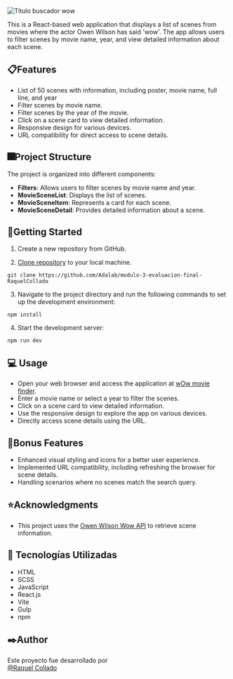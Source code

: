![Titulo buscador wow](/images/wilsonwow.png)

This is a React-based web application that displays a list of scenes from movies where the actor Owen Wilson has said 'wow'. The app allows users to filter scenes by movie name, year, and view detailed information about each scene.

## 📋Features

- List of 50 scenes with information, including poster, movie name, full line, and year
- Filter scenes by movie name.
- Filter scenes by the year of the movie.
- Click on a scene card to view detailed information.
- Responsive design for various devices.
- URL compatibility for direct access to scene details.

## 🎆Project Structure

The project is organized into different components:

- **Filters**: Allows users to filter scenes by movie name and year.
- **MovieSceneList**: Displays the list of scenes.
- **MovieSceneItem**: Represents a card for each scene.
- **MovieSceneDetail**: Provides detailed information about a scene.

## 🚀Getting Started
1. Create a new repository from GitHub.

2. [Clone repository](https://github.com/Adalab/modulo-3-evaluacion-final-RaquelCollado) to your local machine.
```
git clone https://github.com/Adalab/modulo-3-evaluacion-final-RaquelCollado
```
3.  Navigate to the project directory and run the following commands to set up the development environment:
```
npm install
```
4. Start the development server:
```
npm run dev
```
## 💻 Usage
- Open your web browser and access the application at [wOw movie finder](http://beta.adalab.es/modulo-3-evaluacion-final-RaquelCollado/).
- Enter a movie name or select a year to filter the scenes.
- Click on a scene card to view detailed information.
- Use the responsive design to explore the app on various devices.
- Directly access scene details using the URL.

## 📍Bonus Features

- Enhanced visual styling and icons for a better user experience.
- Implemented URL compatibility, including refreshing the browser for scene details.
- Handling scenarios where no scenes match the search query.

## ⭐Acknowledgments

- This project uses the [Owen Wilson Wow API](https://owen-wilson-wow-api.onrender.com/) to retrieve scene information.
## 📌 Tecnologías Utilizadas
- HTML
- SCSS
- JavaScript
- React.js
- Vite
- Gulp
- npm

## ✒️Author

 Este proyecto fue desarrollado por   
[@Raquel Collado](https://github.com/RaquelCollado)
